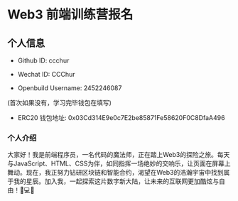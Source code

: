 # Web3 前端训练营报名

## 个人信息

* Github ID: ccchur

* Wechat ID: CCChur

* Openbuild Username: 2452246087

(首次如果没有，学习完毕钱包在填写)

* ERC20 钱包地址: 0x03Cd314E9e0c7E2be85871Fe58620F0C8DfaA496

### 个人介绍

大家好！我是前端程序员，一名代码的魔法师，正在踏上Web3的探险之旅。每天与JavaScript、HTML、CSS为伴，如同指挥一场绝妙的交响乐，让页面在屏幕上舞动。现在，我正努力钻研区块链和智能合约，渴望在Web3的浩瀚宇宙中找到属于我的星辰。加入我，一起探索这片数字新大陆，让未来的互联网更加酷炫与自由！🚀💻✨